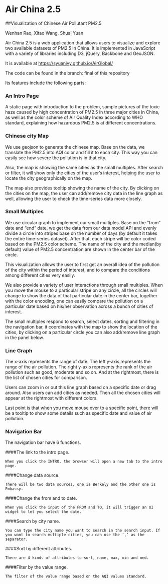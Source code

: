 # Air China 2.5
##Visualization of Chinese Air Pollutant PM2.5

Wenhan Rao, Xitao Wang, Shuai Yuan

Air China 2.5 is a web application that allows users to visualize and explore two available datasets of PM2.5 in China. It is implemented in JavaScript with a variety of libraries including D3, jQuery, Backbone and GeoJSON.

It is available at https://syuanivy.github.io/AirGlobal/

The code can be found in the branch: final of this repository

Its features include the following parts:

### An Intro Page

A static page with introduction to the problem, sample pictures of the toxic haze caused by high concentration of PM2.5 in three major cities in China, as well as the color scheme of Air Quality Index according to WHO standard, explaining how hazardous PM2.5 is at different concentrations.

### Chinese city Map

We use geojson to generate the chinese map. Base on the data, we translate the PM2.5 into AQI color and fill it to each city. This way you can easily see how severe the pollution is in that city. 

Also, the map is showing the same cities as the small multiples. After search or filter, it will show only the cities of the user’s interest, helping the user to locate the city geographically on the map.

The map also provides tooltip showing the name of the city.
By clicking on the cities on the map, the user can add/remove city data in the line graph as well, allowing the user to check the time-series data more closely.

### Small Multiples

We use circular graph to implement our small multiples. Base on the “from” date and “end” date, we get the data from our data model API and evenly divide a circle into stripes base on the number of days (by default it takes the entire time-series dataset). After that, each stripe will be color coded based on the PM2.5 color scheme. The name of the city and the median(by default) value of PM2.5 concentration are shown in the center bar of the circle.

This visualization allows the user to first get an overall idea of the pollution of the city within the period of interest, and to compare the conditions among different cities very easily. 

We also provide a variety of user interactions through small multiples. When you move the mouse to a particular stripe on any circle, all the circles will change to show the data of that particular date in the center bar, together with the color encoding, one can easily compare the pollution on a particular date based on his/her observation across a bunch of cities of interest.

The small multiples respond to search, select dates, sorting and  filtering in the navigation bar, it coordinates with the map to show the location of the cities, by clicking on a particular circle you can also add/remove line graph in the panel below.

### Line Graph

The x-axis represents the range of date. The left y-axis represents the range of the air pollution. The right y-axis represents the rank of the air pollution such as good, moderate and so on. And at the rightmost, there is the list of chosen cities for comparison.

Users can zoom in or out this line graph based on a specific date or drag around. Also users can add cities as needed. Then all the chosen cities will appear at the rightmost with different colors.

Last point is that when you move mouse over to a specific point, there will be a tooltip to show some details such as specific date and value of air pollution.

### Navigation Bar

The navigation bar have 6 functions.

####The link to the intro page.
	
	When you click the INTRO, the browser will open a new tab to the intro page.

####Change data source.

	There will be two data sources, one is Berkely and the other one is Embassy.

####Change the from and to date.

	When you click the input of the FROM and TO, it will trigger an UI widget to let you select the date.

####Search by city name.
	
	You can type the city name you want to search in the search input. If you want to search multiple cities, you can use the ‘,’ as the separator.

####Sort by different attributes.
	
	There are 4 kinds of attributes to sort, name, max, min and med.

####Filter by the value range.
	
	The filter of the value range based on the AQI values standard.

